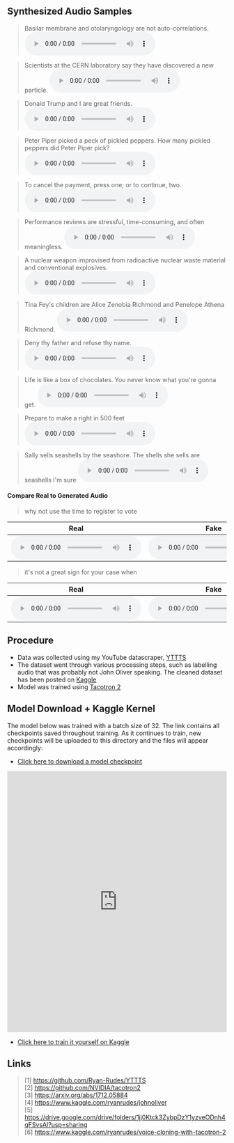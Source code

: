 ## Synthesized Audio Samples

> Basilar membrane and otolaryngology are not auto-correlations.
<audio controls=""><source src="samples/1.wav"></audio>

> Scientists at the CERN laboratory say they have discovered a new particle.
<audio controls=""><source src="samples/2.wav"></audio>

> Donald Trump and I are great friends.
<audio controls=""><source src="samples/3.wav"></audio>

> Peter Piper picked a peck of pickled peppers. How many pickled peppers did Peter Piper pick?
<audio controls=""><source src="samples/4.wav"></audio>

> To cancel the payment, press one; or to continue, two.
<audio controls=""><source src="samples/5.wav"></audio>

> Performance reviews are stressful, time-consuming, and often meaningless.
<audio controls=""><source src="samples/6.wav"></audio>

> A nuclear weapon improvised from radioactive nuclear waste material and conventional explosives.
<audio controls=""><source src="samples/7.wav"></audio>

> Tina Fey's children are Alice Zenobia Richmond and Penelope Athena Richmond.
<audio controls=""><source src="samples/8.wav"></audio>

> Deny thy father and refuse thy name.
<audio controls=""><source src="samples/9.wav"></audio>

> Life is like a box of chocolates. You never know what you're gonna get.
<audio controls=""><source src="samples/10.wav"></audio>

> Prepare to make a right in 500 feet
<audio controls=""><source src="samples/11.wav"></audio>

> Sally sells seashells by the seashore. The shells she sells are seashells I'm sure
<audio controls=""><source src="samples/12.wav"></audio>

#### Compare Real to Generated Audio

> why not use the time to register to vote
<table>
  <thead>
    <tr>
      <th>Real</th>
      <th>Fake</th>
    </tr>
  </thead>
  <tbody>
    <tr>
      <td><audio controls=""><source src="samples/comparisons/1/real.wav" type="audio/wav"></audio></td>
      <td><audio controls=""><source src="samples/comparisons/1/fake.wav" type="audio/wav"></audio></td>
    </tr>
  </tbody>
</table>

> it's not a great sign for your case when
<table>
  <thead>
    <tr>
      <th>Real</th>
      <th>Fake</th>
    </tr>
  </thead>
  <tbody>
    <tr>
      <td><audio controls=""><source src="samples/comparisons/2/real.wav" type="audio/wav"></audio></td>
      <td><audio controls=""><source src="samples/comparisons/2/fake.wav" type="audio/wav"></audio></td>
    </tr>
  </tbody>
</table>

## Procedure
* Data was collected using my YouTube datascraper, [YTTTS](https://github.com/Ryan-Rudes/YTTTS)
* The dataset went through various processing steps, such as labelling audio that was probably not John Oliver speaking. The cleaned dataset has been posted on [Kaggle](https://www.kaggle.com/ryanrudes/johnoliver)
* Model was trained using [Tacotron 2](https://github.com/NVIDIA/tacotron2)

## Model Download + Kaggle Kernel
The model below was trained with a batch size of 32. The link contains all checkpoints saved throughout training. As it continues to train, new checkpoints will be uploaded to this directory and the files will appear accordingly:

* [Click here to download a model checkpoint](https://drive.google.com/drive/folders/1jj0Ktck3ZybpDzY1yzveODnh4qFSvsAl?usp=sharing)

<iframe src="https://drive.google.com/embeddedfolderview?id=1jj0Ktck3ZybpDzY1yzveODnh4qFSvsAl#grid" style="width:100%; height:600px; border:0;"></iframe>

* [Click here to train it yourself on Kaggle](https://www.kaggle.com/ryanrudes/voice-cloning-with-tacotron-2)

## Links
> [1] https://github.com/Ryan-Rudes/YTTTS \
> [2] https://github.com/NVIDIA/tacotron2 \
> [3] https://arxiv.org/abs/1712.05884 \
> [4] https://www.kaggle.com/ryanrudes/johnoliver \
> [5] https://drive.google.com/drive/folders/1jj0Ktck3ZybpDzY1yzveODnh4qFSvsAl?usp=sharing \
> [6] https://www.kaggle.com/ryanrudes/voice-cloning-with-tacotron-2
